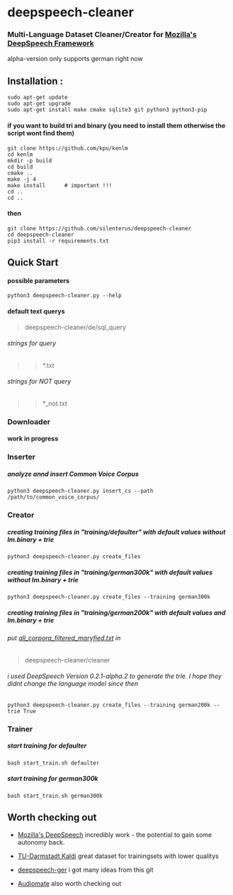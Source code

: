 # deepspeech-cleaner

### Multi-Language Dataset Cleaner/Creator for [Mozilla's DeepSpeech Framework ](https://github.com/mozilla/DeepSpeech/) 
alpha-version
only supports german right now

#### 

## Installation :
```
sudo apt-get update 
sudo apt-get upgrade
sudo apt-get install make cmake sqlite3 git python3 python3-pip 
```



 
#### if you want to build tri and binary (you need to install them otherwise the script wont find them)
```
git clone https://github.com/kpu/kenlm
cd kenlm
mkdir -p build
cd build
cmake ..
make -j 4
make install      # important !!!
cd ..
cd ..

```

#### then
```
git clone https://github.com/silenterus/deepspeech-cleaner
cd deepspeech-cleaner
pip3 install -r requirements.txt
```


## Quick Start


#### possible parameters
```
python3 deepspeech-cleaner.py --help

```
#### default text querys
> deepspeech-cleaner/de/sql_query 

###### strings for query 
>> *.txt

###### strings for NOT query 
>> *_not.txt



### Downloader

#### work in progress




### Inserter

##### analyze annd insert Common Voice Corpus 

```
python3 deepspeech-cleaner.py insert_cs --path /path/to/common_voice_corpus/

```




### Creator



##### creating training files in "training/defaulter" with default values without lm.binary + trie
```
python3 deepspeech-cleaner.py create_files

```
##### creating training files in "training/german300k" with default values without lm.binary + trie
```
python3 deepspeech-cleaner.py create_files --training german300k
```

##### creating training files in "training/german200k" with default values and lm.binary + trie
###### put [all_corpora_filtered_maryfied.txt](http://ltdata1.informatik.uni-hamburg.de/kaldi_tuda_de/German_sentences_8mil_filtered_maryfied.txt.gz) in 
> deepspeech-cleaner/cleaner 
###### i used DeepSpeech Version 0.2.1-alpha.2 to generate the trie. I hope they didnt change the language model since then
```
python3 deepspeech-cleaner.py create_files --training german200k --trie True
```

### Trainer


##### start training for defaulter
```
bash start_train.sh defaulter
```

##### start training for german300k
```
bash start_train.sh german300k
```




## Worth checking out


  * [Mozilla's DeepSpeech](https://github.com/mozilla/DeepSpeech/)
    incredibly work - the potential to gain some autonomy back.


  * [TU-Darmstadt Kaldi](https://github.com/uhh-lt/kaldi-tuda-de)
    great dataset for trainingsets with lower qualitys 


  * [deepspeech-ger](https://github.com/ynop/deepspeech-german)
    i got many ideas from this git


  * [Audiomate](https://github.com/ynop/audiomate)
    also worth checking out



